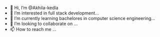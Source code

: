 - 👋 Hi, I’m @Akhila-kedla
- 👀 I’m interested in full stack development...
- 🌱 I’m currently learning  bachelores in computer science engineering...
- 💞️ I’m looking to collaborate on ...
- 📫 How to reach me ...

<!---
Akhila-kedla/Akhila-kedla is a ✨ special ✨ repository because its `README.md` (this file) appears on your GitHub profile.
You can click the Preview link to take a look at your changes.
--->

